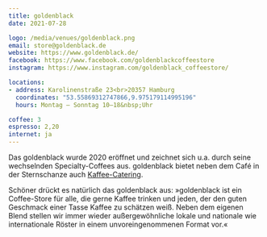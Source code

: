 ```yaml
---
title: goldenblack
date: 2021-07-28

logo: /media/venues/goldenblack.png
email: store@goldenblack.de
website: https://www.goldenblack.de/
facebook: https://www.facebook.com/goldenblackcoffeestore
instagram: https://www.instagram.com/goldenblack_coffeestore/

locations:
- address: Karolinenstraße 23<br>20357 Hamburg
  coordinates: "53.55869312747866,9.975179114995196"
  hours: Montag – Sonntag 10–18&nbsp;Uhr

coffee: 3
espresso: 2,20
internet: ja
---
```


Das goldenblack wurde 2020 eröffnet und zeichnet sich u.a. durch seine wechselnden Specialty-Coffees aus. goldenblack bietet neben dem Café in der Sternschanze auch [Kaffee-Catering](https://www.goldenblack.de/kaffee-catering/).

Schöner drückt es natürlich das goldenblack aus: »goldenblack ist ein Coffee-Store für alle, die gerne Kaffee trinken und jeden, der den guten Geschmack einer Tasse Kaffee zu schätzen weiß. Neben dem eigenen Blend stellen wir immer wieder außergewöhnliche lokale und nationale wie internationale Röster in einem unvoreingenommenen Format vor.«